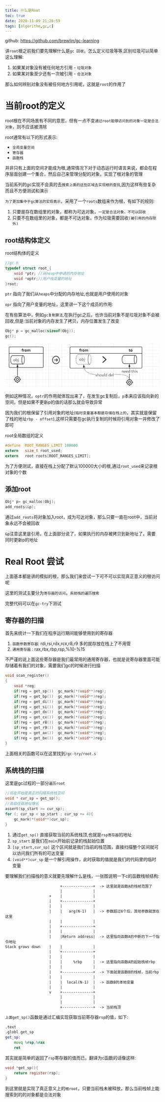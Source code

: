 ```yaml
---
title: 什么是Root
toc: true
date: 2020-11-09 21:28:59
tags: [algorithm,gc,c]
---
```

github: https://github.com/brewlin/gc-learning

讲`root`根之前我们要先理解什么是`gc 回收`，怎么定义垃圾等等,区别垃圾可以简单这么理解:

1. 如果某对象没有被任何地方引用 - `垃圾对象`
2. 如果某对象至少还有一次被引用 - `合法对象`

那么如何辨别对象没有被任何地方引用呢，这就是`root`的作用了

# 当前root的定义

root根在不同场景有不同的意思，但有一点不变`通过root能够访问到的对象一定是合法对象`，则不应该被清除

root通常有以下的形式表示:
- `全局变量空间`
- `寄存器`
- `函数栈`

并非只有上面的空间才能成为根,通常情况下对于动态运行时语言来说，都会在程序层面创建一个集合，然后自己来管理分配的对象，实现了根对象的管理

当前系列的gc实现不会真的去`搜索上面的这些区域去实现根的查找`,因为这样有些复杂而且不方便测试和演示

`为了更加集中于gc算法的实现表示`，采用了一个`roots`数组来作为根，有如下的规则:
1. 只要是存在数组里的对象，都称为可达对象，`一定是合法对象，不可以回收`
2. 只要不在数组里的对象，都是不可达对象，作为垃圾需要回收`(被引用的内存除外)`



## root结构体定义
root结构体的定义
```c
//gc.h
typedef struct root_{
    void *ptr; //从heap中申请的内存地址
    void *optr;//用户栈变量的地址
}root;
```
`ptr` 指向了我们从`heaps`中分配的内存地址,也就是用户使用的对象

`opr` 指向了用户变量的地址，这里讲一下这个成员的作用:

在有些算法中，例如`gc复制算法`,在执行gc之后，也许当前对象不是垃圾对象不会被回收,但是:当前对象的内存发生了拷贝，内存位置发生了改变
```c
Obj* p = gc_malloc(sizeof(Obj));
gc();
```

![](/images/blog/gc-learning/copying.png)

例如这种情况，`optr`的作用就体现出来了，在发生gc复制后，`p`本来应该指向新的空间，但是如果不更新p的值的话那么就会导致异常

因为我们的根保留了引用对象的地址(`临时变量基本都是存储在栈上的`，其实就是保留了栈的地址`rbp - offset`),这样只需要在gc执行复制的时候将引用对象一并修改了即可


root全局数组的定义
```c
#define  ROOT_RANGES_LIMIT 100000
extern   size_t root_used;
extern   root roots[ROOT_RANGES_LIMIT];
```
为了方便测试，直接在栈上分配了默认100000大小的根,通过`root_used`来记录根对象的个数

## 添加root
```c
Obj* p= gc_malloc(Obj);
add_roots(&p);
```
通过`add_roots`将对象加入root，成为可达对象，那么只要一直在root中，当前对象永远不会被回收

`&p`注意这里是引用，在上面部分说了，如果执行的内存被拷贝到新地址了，需要同时更新p的地址

# Real Root 尝试

上面基本都是讲的模拟的根，那么我们来尝试一下可不可以实现真正意义的根访问呢

这里的测试主要分为`寄存器的访问`，`系统栈的遍历搜索`

完整代码可以在`gc-try`下测试

## 寄存器的扫描
首先来统计一下我们在程序运行期间能够使用到的寄存器

1. `函数参数寄存器`: rdi,rsi,rdx,rcx,r8,r9 多的就存放在栈上了不用管
2. `通用寄存器`    : rax,rbx,rbp,rsp,%10-%15

不严谨的说上面这些寄存器是我们最常用的通用寄存器，也就是说寄存器里面可能存储着有我们的对象，需要我们gc的时候进行扫描
```c
void scan_register()
{
    void *reg;
    if(reg = get_sp())  gc_mark(*(void**)reg);
    if(reg = get_bp())  gc_mark(*(void**)reg);
    if(reg = get_di())  gc_mark(*(void**)reg);
    if(reg = get_si())  gc_mark(*(void**)reg);
    if(reg = get_dx())  gc_mark(*(void**)reg);
    if(reg = get_cx())  gc_mark(*(void**)reg);
    if(reg = get_r8())  gc_mark(*(void**)reg);
    if(reg = get_r9())  gc_mark(*(void**)reg);
    if(reg = get_ax())  gc_mark(*(void**)reg);
    if(reg = get_bx())  gc_mark(*(void**)reg);
}
```
上面相关的函数可以在这里找到`/gc-try/root.s`



## 系统栈的扫描
这里是gc过程的一部分`遍历root`
```c
//现在开始是真正的扫描系统栈空间
void * cur_sp = get_sp();
//高低往低地址增长
assert(sp_start >= cur_sp);
for (; cur_sp < sp_start ; cur_sp += 4){
    gc_mark(*(void**)cur_sp);
}
```

1. 通过`get_sp()` 直接获取当前的系统栈顶,也就是`rsp寄存器`的地址
2. `sp_start` 是我们在`main`开始前记录的栈起始位置
3. `[sp_start,cur_sp]` 这个区间就是我们当前的栈范围，直接扫描整个区间就可以访问我们所有的可达变量
4. `(void**)cur_sp` 是一个解引用操作，此时获取的值就是我们的代码里的临时变量

要理解我们扫描栈的意义就要先理解什么是栈，一张图说明一下c的函数栈帧结构:

```
                         +--------------+  -> 这里就是函数A的栈帧范围了
                         |              |  
                    +    |              |
                    |    +--------------+
                    |    |              |
                    |    |   arg(N-1)   |  -> 参数超过6个后，其他参数就放在这里
                    |    |              |
                    |    +--------------+
                    |    |              |
                    |    |Return address|  -> 这里指向函数A的中断的下一个指令地址
Stack grows down    |    |              |
                    |    +--------------+
                    |    |              |
                    |    |     %rbp     |  -> 这里指向函数A的起始栈帧rbp
                    |    |              |
                    |    +--------------+  -> 下面就是函数B的栈帧，当前rbp
                    |    |              |
                    |    |  local(N-1)  |  -> 函数B的本地变量
                    |    |              |
                    v    +--------------+  
                         |              |
                         |              |
                         +--------------+  -> 当前栈顶
```

`上面get_sp()`函数是通过汇编实现获取当前寄存器`rsp`的值，如下:
```asm
.text
.globl get_sp
get_sp:
    movq %rsp,%rax
    ret
```
其实就是简单的返回了`rsp`寄存器的值而已，翻译为c函数的话像这样:
```c
void *get_sp(){
    return register(rsp);
}
```

到这里就是实现了真正意义上的`根root`，只要当前栈未被释放，那么当前栈帧上能搜索到的的对象都是合法对象
